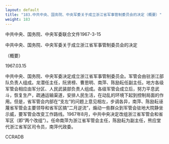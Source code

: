 ```yaml
---
layout: default
title: "183.中共中央、国务院、中央军委关于成立浙江省军事管制委员会的决定（概要）"
weight: 183
---
```


中共中央、国务院、中央军委联合文件1967-3-15

中共中央、国务院、中央军委关于成立浙江省军事管制委员会的决定

（概要）

1967.03.15

中共中央、国务院、中央军委决定成立浙江省军事管制委员会。军管会由驻浙江部队负责人组成。龙潜任主任，阮贤榜、曹思明、南萍、陈励耘任副主任。地方各级军管会相应由军分区、人民武装部负责人组成。各级军管会成立后，努力平息武斗，恢复生产，疏通运输渠道，安排人民生活，在动乱的环境下起到控制局面的作用。但是，省军管会内部在“支左”的问题上意见相左，步调各异，南萍、陈励耘诬蔑省军管会主要领导和省军区搞“二月逆流”，煽动一些群众到军管会驻地大院静坐示威，要军管会改变工作路线。1967年8月，中共中央决定改组浙江省军管会和省军区（即“两个改组”）。任命南萍为浙江省军管会主任，陈励耘为副主任，熊应堂代浙江省军区司令员，南萍代政委。

CCRADB

